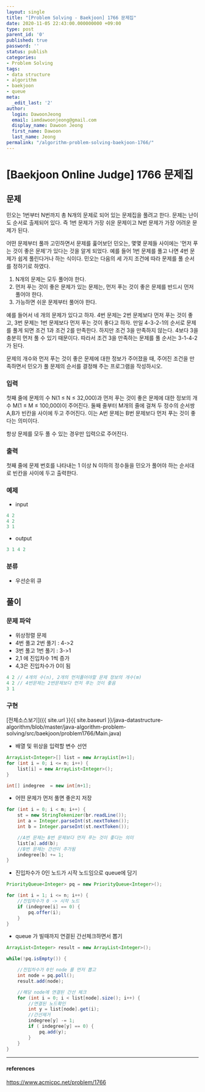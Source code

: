 ```yaml
---
layout: single
title: "[Problem Solving - Baekjoon] 1766 문제집"
date: 2020-11-05 22:43:00.000000000 +09:00
type: post
parent_id: '0'
published: true
password: ''
status: publish
categories:
- Problem Solving
tags:
- data structure
- algorithm
- baekjoon
- queue
meta:
  _edit_last: '2'
author:
  login: DawoonJeong
  email: iamdawoonjeong@gmail.com
  display_name: Dawoon Jeong
  first_name: Dawoon
  last_name: Jeong
permalink: "/algorithm-problem-solving-baekjoon-1766/"
---
```

# [Baekjoon Online Judge] 1766 문제집

## 문제
민오는 1번부터 N번까지 총 N개의 문제로 되어 있는 문제집을 풀려고 한다. 문제는 난이도 순서로 출제되어 있다. 즉 1번 문제가 가장 쉬운 문제이고 N번 문제가 가장 어려운 문제가 된다.

어떤 문제부터 풀까 고민하면서 문제를 훑어보던 민오는, 몇몇 문제들 사이에는 '먼저 푸는 것이 좋은 문제'가 있다는 것을 알게 되었다. 예를 들어 1번 문제를 풀고 나면 4번 문제가 쉽게 풀린다거나 하는 식이다. 민오는 다음의 세 가지 조건에 따라 문제를 풀 순서를 정하기로 하였다.

1. N개의 문제는 모두 풀어야 한다.
2. 먼저 푸는 것이 좋은 문제가 있는 문제는, 먼저 푸는 것이 좋은 문제를 반드시 먼저 풀어야 한다.
3. 가능하면 쉬운 문제부터 풀어야 한다.

예를 들어서 네 개의 문제가 있다고 하자. 4번 문제는 2번 문제보다 먼저 푸는 것이 좋고, 3번 문제는 1번 문제보다 먼저 푸는 것이 좋다고 하자. 만일 4-3-2-1의 순서로 문제를 풀게 되면 조건 1과 조건 2를 만족한다. 하지만 조건 3을 만족하지 않는다. 4보다 3을 충분히 먼저 풀 수 있기 때문이다. 따라서 조건 3을 만족하는 문제를 풀 순서는 3-1-4-2가 된다.

문제의 개수와 먼저 푸는 것이 좋은 문제에 대한 정보가 주어졌을 때, 주어진 조건을 만족하면서 민오가 풀 문제의 순서를 결정해 주는 프로그램을 작성하시오.

### 입력
첫째 줄에 문제의 수 N(1 ≤ N ≤ 32,000)과 먼저 푸는 것이 좋은 문제에 대한 정보의 개수 M(1 ≤ M ≤ 100,000)이 주어진다. 둘째 줄부터 M개의 줄에 걸쳐 두 정수의 순서쌍 A,B가 빈칸을 사이에 두고 주어진다. 이는 A번 문제는 B번 문제보다 먼저 푸는 것이 좋다는 의미이다.

항상 문제를 모두 풀 수 있는 경우만 입력으로 주어진다.

### 출력
첫째 줄에 문제 번호를 나타내는 1 이상 N 이하의 정수들을 민오가 풀어야 하는 순서대로 빈칸을 사이에 두고 출력한다.

### 예제

- input

```java
4 2
4 2
3 1
```

- output

```java
3 1 4 2
```

### 분류
- 우선순위 큐

## 풀이

### 문제 파악
- 위상정렬 문제
- 4번 풀고 2번 풀기 : 4->2
- 3번 풀고 1번 풀기 : 3->1
- 2,1 에 진입차수 1씩 증가
- 4,3은 진입차수가 0이 됨 

```java
4 2 // 4개의 수(n), 2개의 먼저풀어야할 문제 정보의 개수(m)
4 2 // 4번문제는 2번문제보다 먼저 푸는 것이 좋음
3 1
```

### 구현

[전체소스보기]({{ site.url }}{{ site.baseurl }}/java-datastructure-algorithm/blob/master/java-algorithm-problem-solving/src/baekjoon/problem1766/Main.java)

- 배열 및 위상을 입력할 변수 선언

```java
ArrayList<Integer>[] list = new ArrayList[n+1];
for (int i = 0; i <= n; i++) {
    list[i] = new ArrayList<Integer>();
}

int[] indegree  = new int[n+1];
```


- 어떤 문제가 먼저 풀면 좋은지 저장

```java
for (int i = 0; i < m; i++) {
    st = new StringTokenizer(br.readLine());
    int a = Integer.parseInt(st.nextToken());
    int b = Integer.parseInt(st.nextToken());

    //A번 문제는 B번 문제보다 먼저 푸는 것이 좋다는 의미
    list[a].add(b);
    //B번 문제는 간선이 추가됨
    indegree[b] += 1;
}
```

- 진입차수가 0인 노드가 시작 노드임으로 queue에 담기

```java
PriorityQueue<Integer> pq = new PriorityQueue<Integer>();

for (int i = 1; i <= n; i++) {
    //진입차수가 0 -> 시작 노드
    if (indegree[i] == 0) {
        pq.offer(i);
    }
}
```        


- queue 가 빌때까지 연결된 간선체크하면서 뽑기

```java
ArrayList<Integer> result = new ArrayList<Integer>();

while(!pq.isEmpty()) {

    //진입차수가 0인 node 를 먼저 뽑고
    int node = pq.poll();
    result.add(node);

    //해당 node에 연결된 간선 체크
    for (int i = 0; i < list[node].size(); i++) {
        //연결된 노드확인
        int y = list[node].get(i);
        //간선제거
        indegree[y] -= 1;
        if ( indegree[y] == 0) {
            pq.add(y);
        }
    }
}
```

---

#### references
<https://www.acmicpc.net/problem/1766>
